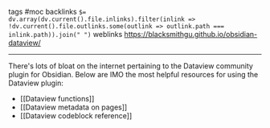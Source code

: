 tags #moc
backlinks `$= dv.array(dv.current().file.inlinks).filter(inlink => !dv.current().file.outlinks.some(outlink => outlink.path === inlink.path)).join(" ")`
weblinks https://blacksmithgu.github.io/obsidian-dataview/
___
There's lots of bloat on the internet pertaining to the Dataview community plugin for Obsidian. Below are IMO the most helpful resources for using the Dataview plugin:

- [[Dataview functions]]
- [[Dataview metadata on pages]]
- [[Dataview codeblock reference]]


